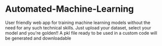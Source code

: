 # Automated-Machine-Learning
User friendly web app for training machine learning models without the need for any such technical skills. Just upload your dataset, select your model and you're golden!! A pkl file ready to be used in a custom code will be generated and downloadable
